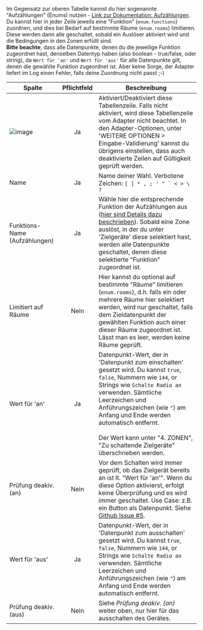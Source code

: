 Im Gegensatz zur oberen Tabelle kannst du hier sogenannte "Aufzählungen" (Enums) nutzen - [Link zur Dokumentation: Aufzählungen](https://www.iobroker.net/#de/documentation/admin/enums.md).
<br>Du kannst hier in jeder Zeile jeweils eine "Funktion" (`enum.functions`) zuordnen, und dies bei Bedarf auf bestimmte Räume (`enum.rooms`) limitieren. Diese werden dann alle geschaltet, sobald ein Auslöser aktiviert wird und die Bedingungen in den Zonen erfüllt sind.
<br><strong>Bitte beachte</strong>, dass alle Datenpunkte, denen du die jeweilige Funktion zugeordnet hast, denselben Datentyp haben (also boolean - true/false, oder string), da `Wert für 'an'` und `Wert für 'aus'` für alle Datenpunkte gilt, denen die gewählte Funktion zugeordnet ist. Aber keine Sorge, der Adapter liefert im Log einen Fehler, falls deine Zuordnung nicht passt ;-)

| Spalte   |  Pflichtfeld |  Beschreibung |
|----------|:------------:|-------|
| ![image](https://github.com/iobroker-community-adapters/ioBroker.smartcontrol/blob/master/admin/doc-md/img/check_box-24px.svg?raw=true) |  Ja          | Aktiviert/Deaktiviert diese Tabellenzeile. Falls nicht aktiviert, wird diese Tabellenzeile vom Adapter nicht beachtet. In den Adapter-Optionen, unter 'WEITERE OPTIONEN > Eingabe-Validierung' kannst du übrigens einstellen, dass auch deaktivierte Zeilen auf Gültigkeit geprüft werden. |
| Name |    Ja   | Name deiner Wahl. Verbotene Zeichen: ``[ ] * , ; ' " ` < > \ ?`` |
| Funktions-Name (Aufzählungen) |    Ja   | Wähle hier die entsprechende Funktion der Aufzählungen aus ([hier sind Details dazu beschrieben](https://www.iobroker.net/#de/documentation/admin/enums.md)). Sobald eine Zone auslöst, in der du unter 'Zielgeräte' diese selektiert hast, werden alle Datenpunkte geschaltet, denen diese selektierte "Funktion" zugeordnet ist. |
| Limitiert auf Räume | Nein | Hier kannst du optional auf bestimmte "Räume" limitieren (`enum.rooms`), d.h. falls ein oder mehrere Räume hier selektiert werden, wird nur geschaltet, falls dem Zieldatenpunkt der gewählten Funktion auch einer dieser Räume zugeordnet ist. Lässt man es leer, werden keine Räume geprüft. |
| Wert für 'an' | Ja | Datenpunkt-Wert, der in 'Datenpunkt zum einschalten' gesetzt wird. Du kannst `true`, `false`, Nummern wie `144`, or Strings wie `Schalte Radio an` verwenden. Sämtliche Leerzeichen und Anführungszeichen (wie `"`) am Anfang und Ende werden automatisch entfernt. <br><br>Der Wert kann unter "4. ZONEN", "Zu schaltende Zielgeräte" überschrieben werden.|
| Prüfung deakiv. (an) | Nein | Vor dem Schalten wird immer geprüft, ob das Zielgerät bereits an ist lt. "Wert für 'an'". Wenn du diese Option aktivierst, erfolgt keine Überprüfung und es wird immer geschaltet. Use Case: z.B. ein Button als Datenpunkt. Siehe [Github Issue #5](https://github.com/Mic-M/ioBroker.smartcontrol/issues/5).|
| Wert für 'aus' | Ja | Datenpunkt-Wert, der in 'Datenpunkt zum ausschalten' gesetzt wird. Du kannst `true`, `false`, Nummern wie `144`, or Strings wie `Schalte Radio an` verwenden. Sämtliche Leerzeichen und Anführungszeichen (wie `"`) am Anfang und Ende werden automatisch entfernt.|
| Prüfung deakiv. (aus) | Nein | Siehe *Prüfung deakiv. (an)* weiter oben, nur hier für das ausschalten des Gerätes.|